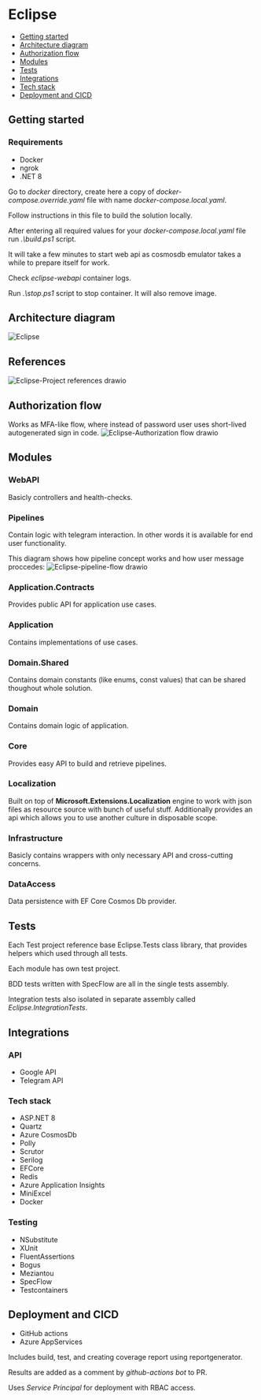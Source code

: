 # Eclipse

- [Getting started](#getting-started)
- [Architecture diagram](#architecture-diagram)
- [Authorization flow](#authorization-flow)
- [Modules](#modules)
- [Tests](#tests)
- [Integrations](#integrations)
- [Tech stack](#tech-stack)
- [Deployment and CICD](#deployment-and-cicd)

## Getting started

### Requirements
* Docker
* ngrok
* .NET 8

<p>Go to <i>docker</i> directory, create here a copy of <i>docker-compose.override.yaml</i> file with name <i>docker-compose.local.yaml</i>.</p>
<p>Follow instructions in this file to build the solution locally.</p>
<p>After entering all required values for your <i>docker-compose.local.yaml</i> file run <i>.\build.ps1</i> script.</p>
<p>It will take a few minutes to start web api as cosmosdb emulator takes a while to prepare itself for work.</p>
<p>Check <i>eclipse-webapi</i> container logs.</p>
<p>Run <i>.\stop.ps1</i> script to stop container. It will also remove image.</p>

## Architecture diagram
![Eclipse](https://github.com/user-attachments/assets/06b1b2a7-41dc-4bec-92eb-6569a95d8283)

## References
![Eclipse-Project references drawio](https://github.com/DaniilPoiarkov/Eclipse/assets/101814817/8c32847f-ecaf-4927-9e24-de2210a353b0)

## Authorization flow
Works as MFA-like flow, where instead of password user uses short-lived autogenerated sign in code.
![Eclipse-Authorization flow drawio](https://github.com/user-attachments/assets/9d6e3adc-6c26-4e68-a277-821c9f838ea7)


## Modules

### WebAPI
Basicly controllers and health-checks.

### Pipelines
Contain logic with telegram interaction. In other words it is available for end user functionality.

This diagram shows how pipeline concept works and how user message proccedes:
![Eclipse-pipeline-flow drawio](https://github.com/DaniilPoiarkov/Eclipse/assets/101814817/1b0ce07a-1aa7-4225-b25b-bc96a89e26f2)

### Application.Contracts
Provides public API for application use cases.

### Application
Contains implementations of use cases.

### Domain.Shared
Contains domain constants (like enums, const values) that can be shared thoughout whole solution.

### Domain
Contains domain logic of application.

### Core
Provides easy API to build and retrieve pipelines.

### Localization
Built on top of __Microsoft.Extensions.Localization__ engine to work with json files as resource source with bunch of useful stuff.
Additionally provides an api which allows you to use another culture in disposable scope.

### Infrastructure
Basicly contains wrappers with only necessary API and cross-cutting concerns.

### DataAccess
Data persistence with EF Core Cosmos Db provider.

## Tests
<p>Each Test project reference base Eclipse.Tests class library, that provides helpers which used through all tests.</p>
<p>Each module has own test project.</p>
<p>BDD tests written with SpecFlow are all in the single tests assembly.</p>
<p>Integration tests also isolated in separate assembly called <i>Eclipse.IntegrationTests</i>.</p>

## Integrations
### API
* Google API
* Telegram API

### Tech stack
* ASP.NET 8
* Quartz
* Azure CosmosDb
* Polly
* Scrutor
* Serilog
* EFCore
* Redis
* Azure Application Insights
* MiniExcel
* Docker

### Testing
* NSubstitute
* XUnit
* FluentAssertions
* Bogus
* Meziantou
* SpecFlow
* Testcontainers

## Deployment and CICD
* GitHub actions
* Azure AppServices

<p>Includes build, test, and creating coverage report using reportgenerator.</p>
<p>Results are added as a comment by <i>github-actions bot</i> to PR.</p>
<p>Uses <i>Service Principal</i> for deployment with RBAC access.</p>
